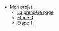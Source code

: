 * Mon projet
    * [La première page](/)
    * [Etape 0](./pages/etape-0.md)
    * [Etape 1](./pages/etape-1.md)